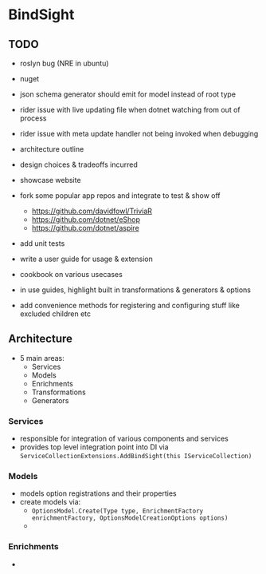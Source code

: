 # BindSight

## TODO

- roslyn bug (NRE in ubuntu)

- nuget

- json schema generator should emit for model instead of root type

- rider issue with live updating file when dotnet watching from out of process
- rider issue with meta update handler not being invoked when debugging

- architecture outline
- design choices & tradeoffs incurred
- showcase website
- fork some popular app repos and integrate to test & show off
    - https://github.com/davidfowl/TriviaR
    - https://github.com/dotnet/eShop
    - https://github.com/dotnet/aspire
- add unit tests
- write a user guide for usage & extension
- cookbook on various usecases
- in use guides, highlight built in transformations & generators & options

- add convenience methods for registering and configuring stuff like excluded children etc

## Architecture

- 5 main areas:
    - Services
    - Models
    - Enrichments
    - Transformations
    - Generators

### Services

- responsible for integration of various components and services
- provides top level integration point into DI via `ServiceCollectionExtensions.AddBindSight(this IServiceCollection)`

### Models

- models option registrations and their properties
- create models via:
    - `OptionsModel.Create(Type type, EnrichmentFactory enrichmentFactory, OptionsModelCreationOptions options)`
    -

### Enrichments

-
